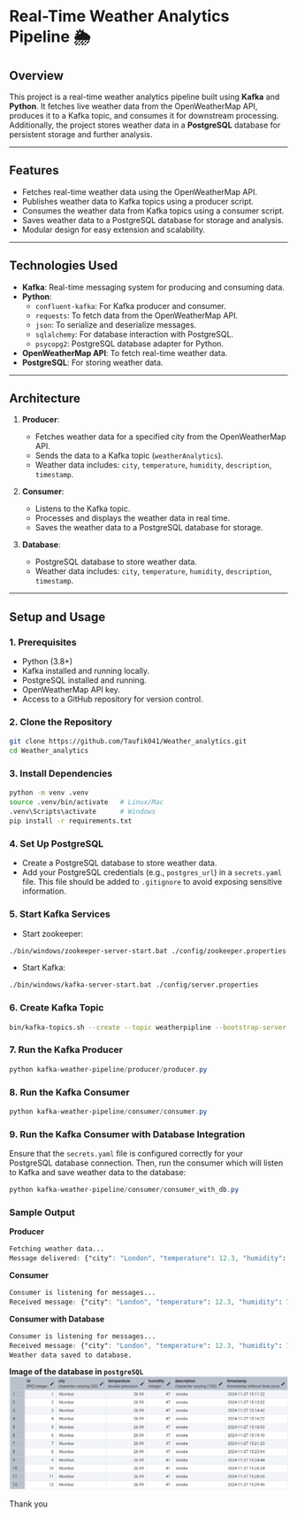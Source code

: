 # Real-Time Weather Analytics Pipeline 🌦️

## **Overview**
This project is a real-time weather analytics pipeline built using **Kafka** and **Python**. It fetches live weather data from the OpenWeatherMap API, produces it to a Kafka topic, and consumes it for downstream processing. Additionally, the project stores weather data in a **PostgreSQL** database for persistent storage and further analysis.

---

## **Features**
- Fetches real-time weather data using the OpenWeatherMap API.
- Publishes weather data to Kafka topics using a producer script.
- Consumes the weather data from Kafka topics using a consumer script.
- Saves weather data to a PostgreSQL database for storage and analysis.
- Modular design for easy extension and scalability.

---

## **Technologies Used**
- **Kafka**: Real-time messaging system for producing and consuming data.
- **Python**:
  - `confluent-kafka`: For Kafka producer and consumer.
  - `requests`: To fetch data from the OpenWeatherMap API.
  - `json`: To serialize and deserialize messages.
  - `sqlalchemy`: For database interaction with PostgreSQL.
  - `psycopg2`: PostgreSQL database adapter for Python.
- **OpenWeatherMap API**: To fetch real-time weather data.
- **PostgreSQL**: For storing weather data.

---

## **Architecture**
1. **Producer**:
   - Fetches weather data for a specified city from the OpenWeatherMap API.
   - Sends the data to a Kafka topic (`weatherAnalytics`).
   - Weather data includes: `city`, `temperature`, `humidity`, `description`, `timestamp`.

2. **Consumer**:
   - Listens to the Kafka topic.
   - Processes and displays the weather data in real time.
   - Saves the weather data to a PostgreSQL database for storage.

3. **Database**:
   - PostgreSQL database to store weather data.
   - Weather data includes: `city`, `temperature`, `humidity`, `description`, `timestamp`.

---

## **Setup and Usage**

### **1. Prerequisites**
- Python (3.8+)
- Kafka installed and running locally.
- PostgreSQL installed and running.
- OpenWeatherMap API key.
- Access to a GitHub repository for version control.

### **2. Clone the Repository**
```bash
git clone https://github.com/Taufik041/Weather_analytics.git
cd Weather_analytics
```


### **3. Install Dependencies**
```bash
python -m venv .venv
source .venv/bin/activate   # Linux/Mac
.venv\Scripts\activate      # Windows
pip install -r requirements.txt
```

### **4. Set Up PostgreSQL**
- Create a PostgreSQL database to store weather data.
- Add your PostgreSQL credentials (e.g., `postgres_url`) in a `secrets.yaml` file. This file should be added to `.gitignore` to avoid exposing sensitive information.

### **5. Start Kafka Services**
- Start zookeeper:
```bash
./bin/windows/zookeeper-server-start.bat ./config/zookeeper.properties
```
- Start Kafka:
```bash
./bin/windows/kafka-server-start.bat ./config/server.properties
```

### **6. Create Kafka Topic**
```bash
bin/kafka-topics.sh --create --topic weatherpipline --bootstrap-server localhost:9092 --partitions 1 --replication-factor 1
```

### **7. Run the Kafka Producer**
```PowerShell
python kafka-weather-pipeline/producer/producer.py
```

### **8. Run the Kafka Consumer**
```PowerShell
python kafka-weather-pipeline/consumer/consumer.py
```

### **9. Run the Kafka Consumer with Database Integration**
Ensure that the `secrets.yaml` file is configured correctly for your PostgreSQL database connection. Then, run the consumer which will listen to Kafka and save weather data to the database:
```PowerShell
python kafka-weather-pipeline/consumer/consumer_with_db.py
```

### **Sample Output**

**Producer**
```css
Fetching weather data...
Message delivered: {"city": "London", "temperature": 12.3, "humidity": 78, "description": "clear sky", "timestamp": 1701112345}
```

**Consumer**
```css
Consumer is listening for messages...
Received message: {"city": "London", "temperature": 12.3, "humidity": 78, "description": "clear sky", "timestamp": 1701112345}
```

**Consumer with Database**
```css
Consumer is listening for messages...
Received message: {"city": "London", "temperature": 12.3, "humidity": 78, "description": "clear sky", "timestamp": 1701112345}
Weather data saved to database.
```

**Image of the database in `postgreSQL`**
![PostgeSQL Database](images/weatherpipeline.png)

Thank you 

